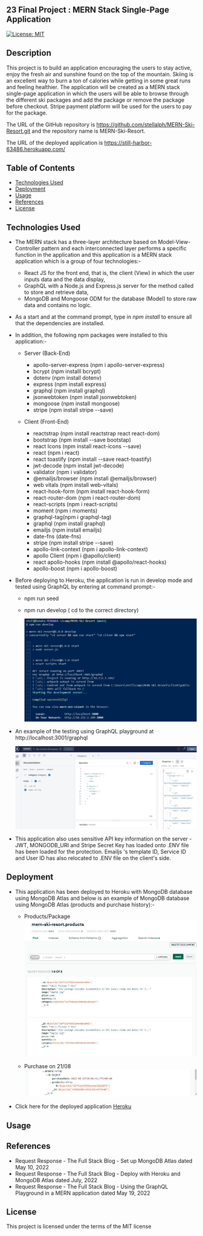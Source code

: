 ## 23 Final Project : MERN Stack Single-Page Application

[![License: MIT](https://img.shields.io/badge/License-MIT-yellow.svg)](https://opensource.org/licenses/MIT)

## Description

This project is to build an application encouraging the users to stay active, enjoy the fresh air and sunshine found on the top of the mountain. Skiing is an excellent way to burn a ton of calories while getting in some great runs and feeling healthier. The application will be created as a MERN stack single-page application in which the users will be able to browse through the different ski packages and add the package or remove the package before checkout. Stripe payment platform will be used for the users to pay for the package.

The URL of the GitHub repository is https://github.com/stellalph/MERN-Ski-Resort.git and the repository name is MERN-Ski-Resort.

The URL of the deployed application is https://still-harbor-63486.herokuapp.com/

## Table of Contents

- [Technologies Used](#technologies-used)
- [Deployment](#deployment)
- [Usage](#usage)
- [References](#references)
- [License](#license)

## Technologies Used

- The MERN stack has a three-layer architecture based on Model-View-Controller pattern and each interconnected layer performs a specific function in the application and this application is a MERN stack application which is a group of four technologies:-

  - React JS for the front end, that is, the client (View) in which the user inputs data and the data display,
  - GraphQL with a Node.js and Express.js server for the method called to store and retrieve data,
  - MongoDB and Mongoose ODM for the database (Model) to store raw data and contains no logic.

- As a start and at the command prompt, type in *npm install* to ensure all that the dependencies are installed.

- In addition, the following npm packages were installed to this application:-

  - Server (Back-End)

    - apollo-server-express (npm i apollo-server-express)
    - bcrypt (npm installl bcrypt)
    - dotenv (npm install dotenv)
    - express (npm install express)
    - graphql (npm install graphql)
    - jsonwebtoken (npm install jsonwebtoken)
    - mongoose (npm install mongoose)
    - stripe (npm install stripe --save)

  - Client (Front-End)

    - reactstrap (npm install reactstrap react react-dom)
    - bootstrap (npm install --save bootstap)
    - react Icons (npm install react-icons --save)
    - react (npm i react)
    - react toastify (npm install --save react-toastify)
    - jwt-decode (npm install jwt-decode)
    - validator (npm i validator)
    - @emailjs/browser (npm install @emailjs/browser)
    - web vitals (npm install web-vitals)
    - react-hook-form (npm install react-hook-form)
    - react-router-dom (npm i react-router-dom)
    - react-scripts (npm i react-scripts)
    - moment (npm i moments)
    - graphql-tag(npm i graphql-tag)
    - graphql (npm install graphql)
    - emailjs (npm install emailjs)
    - date-fns (date-fns)
    - stripe (npm install stripe --save)
    - apollo-link-context (npm i apollo-link-context)
    - apollo Client (npm i @apollo/client)
    - react apollo-hooks (npm install @apollo/react-hooks)
    - apollo-boost (npm i apollo-boost)

- Before deploying to Heroku, the application is run in develop mode and tested using GraphQL by entering at command prompt:-

  - npm run seed
  - npm run develop ( cd to the correct directory)

    ![alt text](./client/public/images/dev01.jpg)

- An example of the testing using GraphQL playground at http://localhost:3001/graphql

  ![alt text](./client/public/images/GraphQLex.jpg)

- This application also uses sensitive API key information on the server - JWT, MONGODB_URI and Stripe Secret Key has loaded onto .ENV file has been loaded for the protection. Emailjs 's template ID, Service ID and User ID has also relocated to .ENV file on the client's side.

## Deployment

- This application has been deployed to Heroku with MongoDB database using MongoDB Atlas and below is an example of MongoDB database using MongoDB Atlas (products and purchase history):-
    
   * Products/Package
  ![alt text](./client/public/images/mongodbatlas.jpg)

   * Purchase on 21/08
  ![alt text](./client/public/images/mongodbatlas2.jpg)

- Click here for the deployed application [Heroku](https://still-harbor-63486.herokuapp.com/)

## Usage




## References

- Request Response - The Full Stack Blog - Set up MongoDB Atlas dated May 10, 2022
- Request Response - The Full Stack Blog - Deploy with Heroku and MongoDB Atlas dated July, 2022
- Request Response - The Full Stack Blog - Using the GraphQL Playground in a MERN application dated May 19, 2022

## License

This project is licensed under the terms of the MIT license
